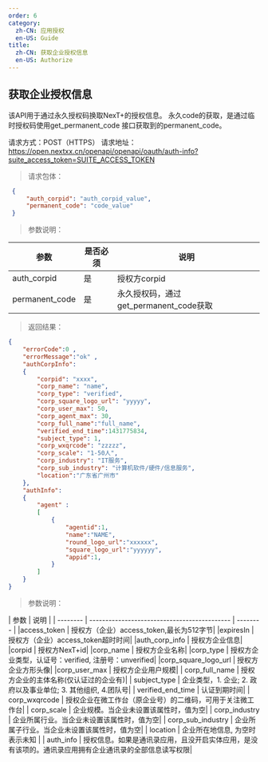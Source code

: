 ```yaml
---
order: 6
category:
  zh-CN: 应用授权
  en-US: Guide
title: 
  zh-CN: 获取企业授权信息
  en-US: Authorize
---
```


## 获取企业授权信息  
该API用于通过永久授权码换取NexT+的授权信息。 永久code的获取，是通过临时授权码使用get_permanent_code 接口获取到的permanent_code。

请求方式：POST（HTTPS）
请求地址： https://open.nextxx.cn/openapi/openapi/oauth/auth-info?suite_access_token=SUITE_ACCESS_TOKEN

> 请求包体：
>
```json
 {
     "auth_corpid": "auth_corpid_value",
     "permanent_code": "code_value"
 }
 ```
>
> 参数说明：

| 参数 | 是否必须 | 说明 |
| --------    | -------------------------------------------- | -------- |
| auth_corpid | 是 | 授权方corpid |
| permanent_code | 是 | 永久授权码，通过get_permanent_code获取 |

>返回结果：
```json
{
    "errorCode":0 ,
    "errorMessage":"ok" ,
    "authCorpInfo": 
    {
        "corpid": "xxxx",
        "corp_name": "name",
        "corp_type": "verified",
        "corp_square_logo_url": "yyyyy",
        "corp_user_max": 50,
        "corp_agent_max": 30,
        "corp_full_name":"full_name",
        "verified_end_time":1431775834,
        "subject_type": 1,
        "corp_wxqrcode": "zzzzz",
        "corp_scale": "1-50人",
        "corp_industry": "IT服务",
        "corp_sub_industry": "计算机软件/硬件/信息服务",
        "location":"广东省广州市"
    },
    "authInfo":
    {
        "agent" :
        [
            {
                "agentid":1,
                "name":"NAME",
                "round_logo_url":"xxxxxx",
                "square_logo_url":"yyyyyy",
                "appid":1,
            }
        ]
    }
}
```

> 参数说明：

| 参数 | 说明 |
| --------    | -------------------------------------------- | -------- |
|access_token | 授权方（企业）access_token,最长为512字节|
|expiresIn | 授权方（企业）access_token超时时间|
|auth_corp_info | 授权方企业信息|
|corpid | 授权方NexT+id|
|corp_name | 授权方企业名称|
|corp_type | 授权方企业类型，认证号：verified, 注册号：unverified|
|corp_square_logo_url | 授权方企业方形头像|
|corp_user_max | 授权方企业用户规模|
| corp_full_name | 授权方企业的主体名称(仅认证过的企业有)|
| subject_type | 企业类型，1. 企业; 2. 政府以及事业单位; 3. 其他组织, 4.团队号|
| verified_end_time | 认证到期时间|
| corp_wxqrcode | 授权企业在微工作台（原企业号）的二维码，可用于关注微工作台|
| corp_scale | 企业规模。当企业未设置该属性时，值为空|
| corp_industry | 企业所属行业。当企业未设置该属性时，值为空|
| corp_sub_industry | 企业所属子行业。当企业未设置该属性时，值为空|
| location | 企业所在地信息, 为空时表示未知 |
| auth_info | 授权信息。如果是通讯录应用，且没开启实体应用，是没有该项的。通讯录应用拥有企业通讯录的全部信息读写权限|
